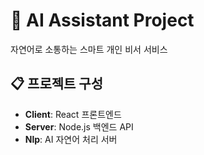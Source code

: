 # 🤖 AI Assistant Project

자연어로 소통하는 스마트 개인 비서 서비스

## 📋 프로젝트 구성
- **Client**: React 프론트엔드
- **Server**: Node.js 백엔드 API  
- **Nlp**: AI 자연어 처리 서버
